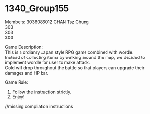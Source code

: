 # 1340_Group155

Members: 
3036086012 CHAN Tsz Chung <br />
303 <br />
303 <br />
303 <br />


Game Description: <br />
This is a ordianry Japan style RPG game combined with wordle. <br />
Instead of collecting items by walking around the map, we decided to implement wordle for user to make attack. <br />
Gold will drop throughout the battle so that players can upgrade their damages and HP bar. <br />

Game Rule: <br />
1. Follow the instruction strictly.
2. Enjoy!

//missing compliation instructions

